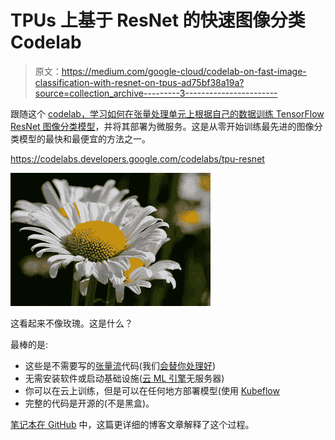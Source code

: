 # TPUs 上基于 ResNet 的快速图像分类 Codelab

> 原文：<https://medium.com/google-cloud/codelab-on-fast-image-classification-with-resnet-on-tpus-ad75bf38a19a?source=collection_archive---------3----------------------->

跟随这个 [codelab，学习如何在张量处理单元上根据自己的数据训练 TensorFlow ResNet 图像分类模型](https://codelabs.developers.google.com/codelabs/tpu-resnet)，并将其部署为微服务。这是从零开始训练最先进的图像分类模型的最快和最便宜的方法之一。

https://codelabs.developers.google.com/codelabs/tpu-resnet

![](img/eec063ed5fc09deb14a854e34a59309d.png)

这看起来不像玫瑰。这是什么？

最棒的是:

*   这些是不需要写的[张量流](https://www.tensorflow.org/)代码(我们[会替你处理好](https://github.com/tensorflow/tpu/tree/master/models/official/resnet))
*   无需安装软件或启动基础设施([云 ML 引擎](https://cloud.google.com/ml-engine/docs/tensorflow/technical-overview)无服务器)
*   你可以在云上训练，但是可以在任何地方部署模型(使用 [Kubeflow](https://github.com/kubeflow/kubeflow)
*   完整的代码是开源的(不是黑盒)。

[笔记本在 GitHub](https://github.com/GoogleCloudPlatform/training-data-analyst/blob/master/quests/tpu/flowers_resnet.ipynb) 中，这篇更详细的博客文章解释了这个过程。